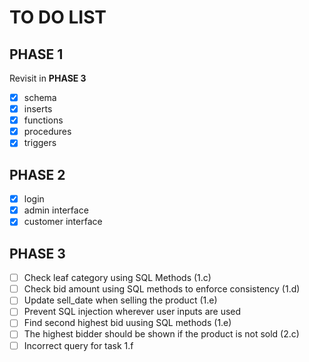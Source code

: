 # TO DO LIST

## PHASE 1
Revisit in **PHASE 3**
- [x] schema
- [x] inserts
- [x] functions
- [x] procedures
- [x] triggers

## PHASE 2

- [x] login
- [x] admin interface
- [x] customer interface

## PHASE 3

- [ ] Check leaf category using SQL Methods (1.c)
- [ ] Check bid amount using SQL methods to enforce consistency (1.d)
- [ ] Update sell_date when selling the product (1.e)
- [ ] Prevent SQL injection wherever user inputs are used 
- [ ] Find second highest bid uusing SQL methods (1.e)
- [ ] The highest bidder should be shown if the product is not sold (2.c)
- [ ] Incorrect query for task 1.f

